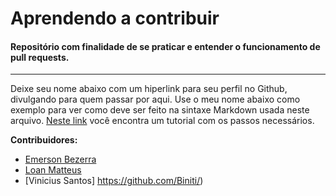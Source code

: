 # Aprendendo a contribuir
#### Repositório com finalidade de se praticar e entender o funcionamento de pull requests.

------



Deixe seu nome abaixo com um hiperlink para seu perfil no Github, divulgando para quem passar por aqui. Use o meu nome abaixo como exemplo para ver como deve ser feito na sintaxe Markdown usada neste arquivo. [Neste link](https://www.digitalocean.com/community/tutorials/como-criar-um-pull-request-no-github-pt) você encontra um tutorial com os passos necessários.



**Contribuidores:**

- [Emerson Bezerra](https://github.com/emersondevelops/)
- [Loan Matteus](https://github.com/loanmatteusz/)
- [Vinicius Santos] https://github.com/Biniti/)